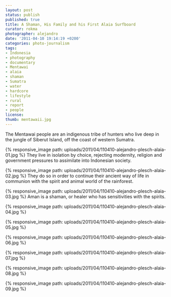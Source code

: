 ```yaml
---
layout: post
status: publish
published: true
title: A Shaman, His Family and his First Alaia Surfboard
curator: rokma
photographer: alejandro
date: '2011-04-10 19:14:19 +0200'
categories: photo-journalism
tags:
- Indonesia
- photography
- documentary
- Mentawai
- alaia
- shaman
- Sumatra
- water
- hardcore
- lifestyle
- rural
- report
- people
license:
thumb: mentawaii.jpg
---
```


The Mentawai people are an indigenous tribe of hunters who live deep in the jungle of Siberut Island, off the coast of western Sumatra.  

{% responsive_image path: uploads/2011/04/110410-alejandro-plesch-alaia-01.jpg %}
They live in isolation by choice, rejecting modernity, religion and government pressures to assimilate into Indonesian society.


{% responsive_image path: uploads/2011/04/110410-alejandro-plesch-alaia-02.jpg %}
They do so in order to continue their ancient way of life in communion with the spirit and animal world of the rainforest.

{% responsive_image path: uploads/2011/04/110410-alejandro-plesch-alaia-03.jpg %}
Aman is a shaman, or healer who has sensitivities with the spirits.

{% responsive_image path: uploads/2011/04/110410-alejandro-plesch-alaia-04.jpg %}

{% responsive_image path: uploads/2011/04/110410-alejandro-plesch-alaia-05.jpg %}

{% responsive_image path: uploads/2011/04/110410-alejandro-plesch-alaia-06.jpg %}

{% responsive_image path: uploads/2011/04/110410-alejandro-plesch-alaia-07.jpg %}

{% responsive_image path: uploads/2011/04/110410-alejandro-plesch-alaia-08.jpg %}

{% responsive_image path: uploads/2011/04/110410-alejandro-plesch-alaia-09.jpg %}
